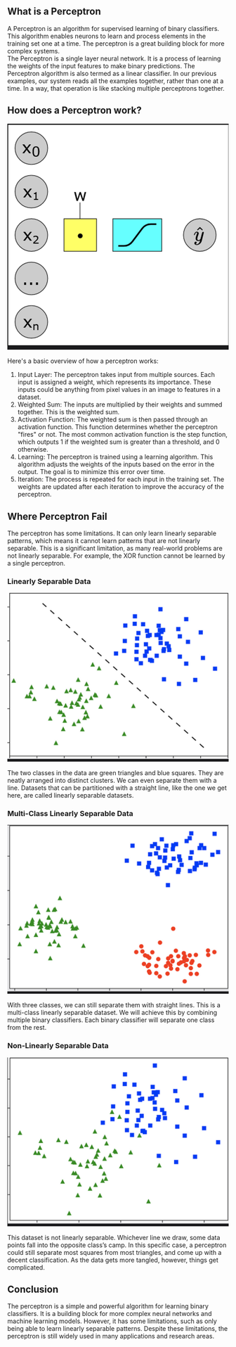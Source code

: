 ## What is a Perceptron
A Perceptron is an algorithm for supervised learning of binary classifiers. This algorithm enables neurons to learn and process elements in the training set one at a time.
The perceptron is a great building block for more complex systems.  
The Perceptron is a single layer neural network. It is a process of learning the weights of the input features to make binary predictions.
The Perceptron algorithm is also termed as a linear classifier.
In our previous examples, our system reads all the examples together, rather than one at a time.
In a way, that operation is like stacking multiple perceptrons together.

## How does a Perceptron work?
![perceptron](files/perceptron.png)

Here's a basic overview of how a perceptron works:
1. Input Layer: The perceptron takes input from multiple sources. Each input is assigned a weight, which represents its importance. These inputs could be anything from pixel values in an image to features in a dataset.
2. Weighted Sum: The inputs are multiplied by their weights and summed together. This is the weighted sum.
3. Activation Function: The weighted sum is then passed through an activation function. This function determines whether the perceptron "fires" or not. The most common activation function is the step function, which outputs 1 if the weighted sum is greater than a threshold, and 0 otherwise.
4. Learning: The perceptron is trained using a learning algorithm. This algorithm adjusts the weights of the inputs based on the error in the output. The goal is to minimize this error over time.
5. Iteration: The process is repeated for each input in the training set. The weights are updated after each iteration to improve the accuracy of the perceptron.

## Where Perceptron Fail
The perceptron has some limitations. It can only learn linearly separable patterns, which means it cannot learn patterns that are not linearly separable. This is a significant limitation, as many real-world problems are not linearly separable. For example, the XOR function cannot be learned by a single perceptron.

### Linearly Separable Data
![Linear_Data](files/linear_data.png)

The two classes in the data are green triangles and blue squares. They are neatly arranged into distinct clusters. We can even separate them with a line.
Datasets that can be partitioned with a straight line, like the one we get here, are called linearly separable datasets. 

### Multi-Class Linearly Separable Data
![Multi_ClassLinear_Data](files/multiclass_linear_data.png)

With three classes, we can still separate them with straight lines. This is a multi-class linearly separable dataset.
We will achieve this by combining multiple binary classifiers. Each binary classifier will separate one class from the rest.

### Non-Linearly Separable Data
![Non_Linear_Data](files/non_linear_data.png)

This dataset is not linearly separable. Whichever line we draw, some data points fall into the opposite class’s camp. In this specific case, a perceptron could still separate most squares from most triangles, and come up with a decent classification. As the data gets more tangled, however, things get complicated.

## Conclusion
The perceptron is a simple and powerful algorithm for learning binary classifiers. It is a building block for more complex neural networks and machine learning models. However, it has some limitations, such as only being able to learn linearly separable patterns. Despite these limitations, the perceptron is still widely used in many applications and research areas.